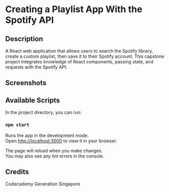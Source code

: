 # Creating a Playlist App With the Spotify API

## Description
A React web application that allows users to search the Spotify library, create a custom playlist, then save it to their Spotify account.
This capstone project integrates knowledge of React components, passing state, and requests with the Spotify API. 

## Screenshots


## Available Scripts

In the project directory, you can run:

### `npm start`

Runs the app in the development mode.\
Open [http://localhost:3000](http://localhost:3000) to view it in your browser.

The page will reload when you make changes.\
You may also see any lint errors in the console.

## Credits
Codecademy
Generation Singapore
